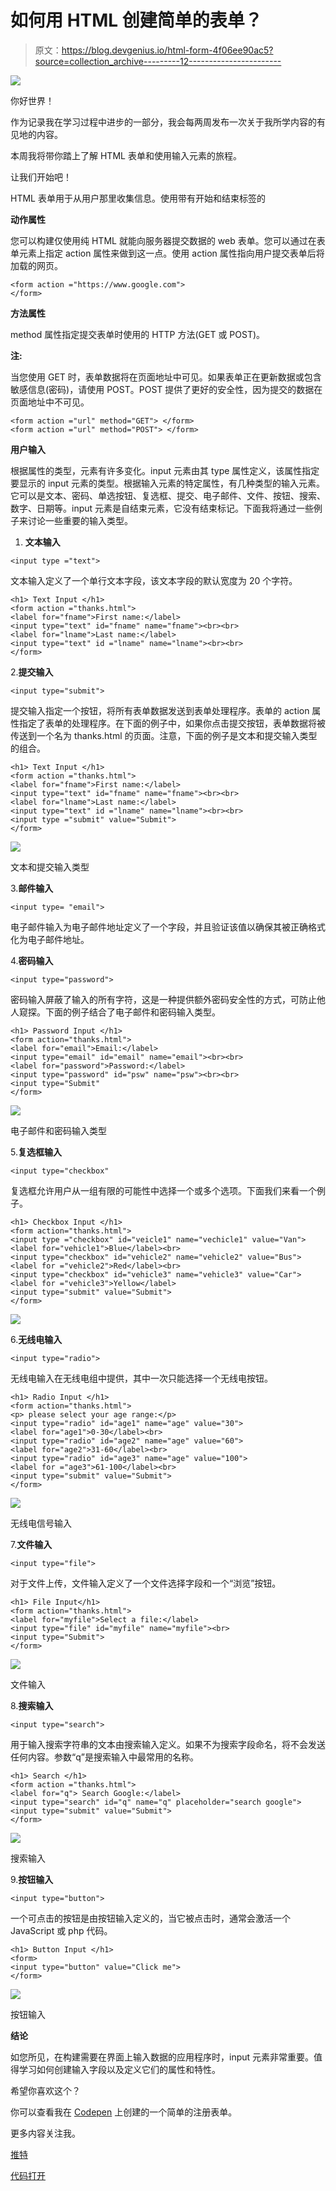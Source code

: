 # 如何用 HTML 创建简单的表单？

> 原文：<https://blog.devgenius.io/html-form-4f06ee90ac5?source=collection_archive---------12----------------------->

![](img/73b8dab72f7bd6da64d0f46ee3cfd6d3.png)

你好世界！

作为记录我在学习过程中进步的一部分，我会每两周发布一次关于我所学内容的有见地的内容。

本周我将带你踏上了解 HTML 表单和使用输入元素的旅程。

让我们开始吧！

HTML 表单用于从用户那里收集信息。使用带有开始和结束标签的

**动作属性**

您可以构建仅使用纯 HTML 就能向服务器提交数据的 web 表单。您可以通过在表单元素上指定 action 属性来做到这一点。使用 action 属性指向用户提交表单后将加载的网页。

```
<form action ="https://www.google.com">
</form>
```

**方法属性**

method 属性指定提交表单时使用的 HTTP 方法(GET 或 POST)。

**注:**

当您使用 GET 时，表单数据将在页面地址中可见。如果表单正在更新数据或包含敏感信息(密码)，请使用 POST。POST 提供了更好的安全性，因为提交的数据在页面地址中不可见。

```
<form action ="url" method="GET"> </form>
<form action ="url" method="POST"> </form> 
```

**用户输入**

根据属性的类型，元素有许多变化。input 元素由其 type 属性定义，该属性指定要显示的 input 元素的类型。根据输入元素的特定属性，有几种类型的输入元素。它可以是文本、密码、单选按钮、复选框、提交、电子邮件、文件、按钮、搜索、数字、日期等。input 元素是自结束元素，它没有结束标记。下面我将通过一些例子来讨论一些重要的输入类型。

1.  **文本输入**

```
<input type ="text">
```

文本输入定义了一个单行文本字段，该文本字段的默认宽度为 20 个字符。

```
<h1> Text Input </h1>
<form action ="thanks.html">
<label for="fname">First name:</label>
<input type="text" id="fname" name="fname"><br><br>
<label for="lname">Last name:</label>
<input type="text" id ="lname" name="lname"><br><br>
</form>
```

2.**提交输入**

```
<input type="submit">
```

提交输入指定一个按钮，将所有表单数据发送到表单处理程序。表单的 action 属性指定了表单的处理程序。在下面的例子中，如果你点击提交按钮，表单数据将被传送到一个名为 thanks.html 的页面。注意，下面的例子是文本和提交输入类型的组合。

```
<h1> Text Input </h1>
<form action ="thanks.html">
<label for="fname">First name:</label>
<input type="text" id="fname" name="fname"><br><br>
<label for="lname">Last name:</label>
<input type="text" id ="lname" name="lname"><br><br>
<input type ="submit" value="Submit">
</form>
```

![](img/e6ec68124884465aed177ed41fc71fe7.png)

文本和提交输入类型

3.**邮件输入**

```
<input type= "email">
```

电子邮件输入为电子邮件地址定义了一个字段，并且验证该值以确保其被正确格式化为电子邮件地址。

4.**密码输入**

```
<input type="password">
```

密码输入屏蔽了输入的所有字符，这是一种提供额外密码安全性的方式，可防止他人窥探。下面的例子结合了电子邮件和密码输入类型。

```
<h1> Password Input </h1> 
<form action="thanks.html">
<label for="email">Email:</label>
<input type="email" id="email" name="email"><br><br> 
<label for="password">Password:</label>
<input type="password" id="psw" name="psw"><br><br>
<input type="Submit"
</form> 
```

![](img/e6fbfef4f594bc5a86649c49ec66505f.png)

电子邮件和密码输入类型

5.**复选框输入**

```
<input type="checkbox"
```

复选框允许用户从一组有限的可能性中选择一个或多个选项。下面我们来看一个例子。

```
<h1> Checkbox Input </h1>
<form action="thanks.html">
<input type ="checkbox" id="veicle1" name="vechicle1" value="Van">
<label for="vehicle1">Blue</label><br>
<input type="checkbox" id="vehicle2" name="vehicle2" value="Bus">
<label for ="vehicle2">Red</label><br>
<input type="checkbox" id="vehicle3" name="vehicle3" value="Car">
<label for ="vehicle3">Yellow</label>
<input type="submit" value="Submit">
</form>
```

![](img/e7996b883715aefe5c9df5e6a569a886.png)

6.**无线电输入**

```
<input type="radio">
```

无线电输入在无线电组中提供，其中一次只能选择一个无线电按钮。

```
<h1> Radio Input </h1>
<form action="thanks.html">
<p> please select your age range:</p>
<input type="radio" id="age1" name="age" value="30">
<label for="age1">0-30</label><br>
<input type="radio" id="age2" name="age" value="60">
<label for="age2">31-60</label><br>
<input type="radio" id="age3" name="age" value="100">
<label for ="age3">61-100</label><br>
<input type="submit" value="Submit">
</form>
```

![](img/ed83173ed01c7561ac727e938124203a.png)

无线电信号输入

7.**文件输入**

```
<input type="file">
```

对于文件上传，文件输入定义了一个文件选择字段和一个“浏览”按钮。

```
<h1> File Input</h1>
<form action="thanks.html">
<label for="myfile">Select a file:</label>
<input type="file" id="myfile" name="myfile"><br>
<input type="Submit">
</form>
```

![](img/75dcd9949a22a4e796ab8d8fab31d4f6.png)

文件输入

8.**搜索输入**

```
<input type="search">
```

用于输入搜索字符串的文本由搜索输入定义。如果不为搜索字段命名，将不会发送任何内容。参数“q”是搜索输入中最常用的名称。

```
<h1> Search </h1>
<form action ="thanks.html">
<label for="q"> Search Google:</label>
<input type="search" id="q" name="q" placeholder="search google">
<input type="submit" value="Submit">
</form> 
```

![](img/4067fdec5c06b0314727a480e71fc9ec.png)

搜索输入

9.**按钮输入**

```
<input type="button">
```

一个可点击的按钮是由按钮输入定义的，当它被点击时，通常会激活一个 JavaScript 或 php 代码。

```
<h1> Button Input </h1>
<form>
<input type="button" value="Click me">
</form>
```

![](img/95b636c7015e354eb18106022862dcbc.png)

按钮输入

**结论**

如您所见，在构建需要在界面上输入数据的应用程序时，input 元素非常重要。值得学习如何创建输入字段以及定义它们的属性和特性。

希望你喜欢这个？

你可以查看我在 [Codepen](https://codepen.io/mercysticks/pen/GRMmwJN) 上创建的一个简单的注册表单。

更多内容关注我。

[推特](https://www.twitter.com/mercysticks)

[代码打开](https://codepen.io/mercysticks)